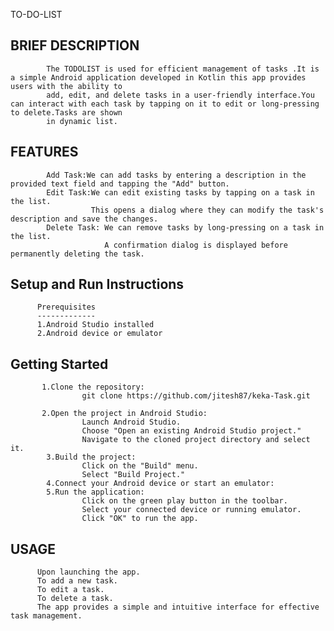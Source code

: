 TO-DO-LIST

BRIEF DESCRIPTION
-----------------

            The TODOLIST is used for efficient management of tasks .It is a simple Android application developed in Kotlin this app provides users with the ability to
            add, edit, and delete tasks in a user-friendly interface.You can interact with each task by tapping on it to edit or long-pressing to delete.Tasks are shown 
            in dynamic list.

FEATURES
--------
            Add Task:We can add tasks by entering a description in the provided text field and tapping the "Add" button.
            Edit Task:We can edit existing tasks by tapping on a task in the list.
                      This opens a dialog where they can modify the task's description and save the changes.
            Delete Task: We can remove tasks by long-pressing on a task in the list. 
                         A confirmation dialog is displayed before permanently deleting the task.

Setup and Run Instructions
--------------------------

          Prerequisites
          -------------
          1.Android Studio installed
          2.Android device or emulator

Getting Started
---------------

           1.Clone the repository:
                    git clone https://github.com/jitesh87/keka-Task.git

           2.Open the project in Android Studio:
                    Launch Android Studio.
                    Choose "Open an existing Android Studio project."
                    Navigate to the cloned project directory and select it.
            3.Build the project:
                    Click on the "Build" menu.
                    Select "Build Project."
            4.Connect your Android device or start an emulator:
            5.Run the application:
                    Click on the green play button in the toolbar.
                    Select your connected device or running emulator.
                    Click "OK" to run the app.

USAGE
-----

          Upon launching the app.
          To add a new task.
          To edit a task.
          To delete a task.
          The app provides a simple and intuitive interface for effective task management.
